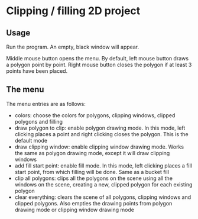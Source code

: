 # Clipping / filling 2D project

## Usage

Run the program. An empty, black window will appear.

Middle mouse button opens the menu. By default, left mouse button draws a
polygon point by point. Right mouse button closes the polygon if at least 3
points have been placed.

## The menu

The menu entries are as follows:

* colors: choose the colors for polygons, clipping windows, clipped polygons and
  filling
* draw polygon to clip: enable polygon drawing mode. In this mode, left clicking
  places a point and right clicking closes the polygon. This is the default mode
* draw clipping window: enable clipping window drawing mode. Works the same as
  polygon drawing mode, except it will draw clipping windows
* add fill start point: enable fill mode. In this mode, left clicking places a
  fill start point, from which filling will be done. Same as a bucket fill
* clip all polygons: clips all the polygons on the scene using all the windows
  on the scene, creating a new, clipped polygon for each existing polygon
* clear everything: clears the scene of all polygons, clipping windows and
  clipped polygons. Also empties the drawing points from polygon drawing mode or
  clipping window drawing mode